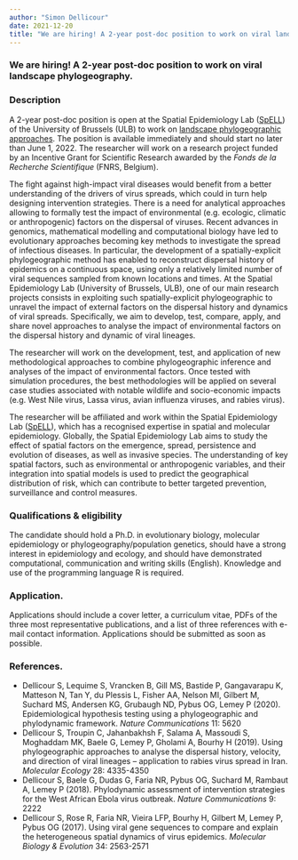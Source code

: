 ```yaml
---
author: "Simon Dellicour"
date: 2021-12-20
title: "We are hiring! A 2-year post-doc position to work on viral landscape phylogeography at the SpELL"
---
```


### We are hiring! A 2-year post-doc position to work on viral landscape phylogeography.

### Description
A 2-year post-doc position is open at the Spatial Epidemiology Lab ([SpELL](https://spell.ulb.be/)) of the University of Brussels (ULB) to work on [landscape phylogeographic approaches](https://spell.ulb.be/subject/landscape-phylogeography). The position is available immediately and should start no later than June 1, 2022. The researcher will work on a research project funded by an Incentive Grant for Scientific Research awarded by the *Fonds de la Recherche Scientifique* (FNRS, Belgium).

The fight against high-impact viral diseases would benefit from a better understanding of the drivers of virus spreads, which could in turn help designing intervention strategies. There is a need for analytical approaches allowing to formally test the impact of environmental (e.g. ecologic, climatic or anthropogenic) factors on the dispersal of viruses. Recent advances in genomics, mathematical modelling and computational biology have led to evolutionary approaches becoming key methods to investigate the spread of infectious diseases. In particular, the development of a spatially-explicit phylogeographic method has enabled to reconstruct dispersal history of epidemics on a continuous space, using only a relatively limited number of viral sequences sampled from known locations and times. At the Spatial Epidemiology Lab (University of Brussels, ULB), one of our main research projects consists in exploiting such spatially-explicit phylogeographic to unravel the impact of external factors on the dispersal history and dynamics of viral spreads. Specifically, we aim to develop, test, compare, apply, and share novel approaches to analyse the impact of environmental factors on the dispersal history and dynamic of viral lineages.

The researcher will work on the development, test, and application of new methodological approaches to combine phylogeographic inference and analyses of the impact of environmental factors. Once tested with simulation procedures, the best methodologies will be applied on several case studies associated with notable wildlife and socio-economic impacts (e.g. West Nile virus, Lassa virus, avian influenza viruses, and rabies virus). 

The researcher will be affiliated and work within the Spatial Epidemiology Lab ([SpELL](http://spell.ulb.be)), which has a recognised expertise in spatial and molecular epidemiology. Globally, the Spatial Epidemiology Lab aims to study the effect of spatial factors on the emergence, spread, persistence and evolution of diseases, as well as invasive species. The understanding of key spatial factors, such as environmental or anthropogenic variables, and their integration into spatial models is used to predict the geographical distribution of risk, which can contribute to better targeted prevention, surveillance and control measures. 

### Qualifications & eligibility
The candidate should hold a Ph.D. in evolutionary biology, molecular epidemiology or phylogeography/population genetics, should have a strong interest in epidemiology and ecology, and should have demonstrated computational, communication and writing skills (English). Knowledge and use of the programming language R is required.

### Application. 
Applications should include a cover letter, a curriculum vitae, PDFs of the three most representative publications, and a list of three references with e-mail contact information. Applications should be submitted as soon as possible.

### References. 
* Dellicour S, Lequime S, Vrancken B, Gill MS, Bastide P, Gangavarapu K, Matteson N, Tan Y, du Plessis L, Fisher AA, Nelson MI, Gilbert M, Suchard MS, Andersen KG, Grubaugh ND, Pybus OG, Lemey P (2020). Epidemiological hypothesis testing using a phylogeographic and phylodynamic framework. *Nature Communications* 11: 5620
* Dellicour S, Troupin C, Jahanbakhsh F, Salama A, Massoudi S, Moghaddam MK, Baele G, Lemey P, Gholami A, Bourhy H (2019). Using phylogeographic approaches to analyse the dispersal history, velocity, and direction of viral lineages – application to rabies virus spread in Iran. *Molecular Ecology* 28: 4335-4350
* Dellicour S, Baele G, Dudas G, Faria NR, Pybus OG, Suchard M, Rambaut A, Lemey P (2018). Phylodynamic assessment of intervention strategies for the West African Ebola virus outbreak. *Nature Communications* 9: 2222
* Dellicour S, Rose R, Faria NR, Vieira LFP, Bourhy H, Gilbert M, Lemey P, Pybus OG (2017). Using viral gene sequences to compare and explain the heterogeneous spatial dynamics of virus epidemics. *Molecular Biology & Evolution* 34: 2563-2571

